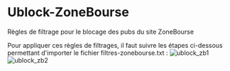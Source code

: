 # Ublock-ZoneBourse
Règles de filtrage pour le blocage des pubs du site ZoneBourse

Pour appliquer ces règles de filtrages, il faut suivre les étapes ci-dessous permettant d'importer le fichier filtres-zonebourse.txt :
![ublock_zb1](https://user-images.githubusercontent.com/38075855/149532234-b729941b-deb1-431c-9488-e771d8e8ec6f.png)
![ublock_zb2](https://user-images.githubusercontent.com/38075855/149532239-cfd04d74-acc6-4571-aae2-3bd51afca2cd.png)
